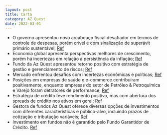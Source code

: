```yaml
---
layout: post
title: Carta
category: AZ Quest
date: 2022-03-01
---
```


- O governo apresentou novo arcabouço fiscal desafiador em termos de controle de despesas, porém crível e com sinalização de superávit primário sustentável;
<a href="#" onclick="search_on_pdf('O governo apresentou o arcabouço fiscal para substituir o teto de gastos, caracterizado por impor l')">Ref</a>
- Economia global apresenta perspectivas melhores de crescimento, porém há incertezas em relação à persistência da inflação;
<a href="#" onclick="search_on_pdf('ESTRATÉGIA MACRO A economia global tem apresentado perspectivas melhores em termos de crescimento ')">Ref</a>
- Fundo da Az Quest apresentou retorno positivo com estratégia de gestão e gerenciamento de riscos;
<a href="#" onclick="search_on_pdf('resultado de 2,66% e o fundo AZ Quest Multi PWR, versão arrojada da estratégia Macro e que busca um')">Ref</a>
- Mercado enfrentou desafios com incertezas econômicas e políticas;
<a href="#" onclick="search_on_pdf('estrutura de gerenciamento de risco, que nos ajudou a navegar pela volatilidade do mercado. Ao lon')">Ref</a>
- Posições em empresas de saúde e e-commerce contribuíram positivamente, enquanto empresas do setor de Petróleo & Petroquímica e Varejo foram detratores de performance;
<a href="#" onclick="search_on_pdf('empresas dos setores de Petróleo & Petroquímica e Varejo foram os maiores detratores de performance')">Ref</a>
- Estratégia de crédito teve rendimento positivo, mas com abertura dos spreads de crédito nos ativos em geral;
<a href="#" onclick="search_on_pdf('Na estratégia de debêntures em CDI tivemos mais um mês de abertura dos spreads de crédito nos ativo')">Ref</a>
- Gestora de fundos Az Quest oferece diversas opções de investimentos com diferentes características e público-alvo, incluindo prazos de cotização e tributação variáveis;
<a href="#" onclick="search_on_pdf('para seus cotistas. AZ QUEST AÇÕES FIC FIA (07.279.657/0001-89): ações livre, tributação renda vari')">Ref</a>
- Investimento em fundos não é garantido pelo Fundo Garantidor de Crédito.
<a href="#" onclick="search_on_pdf('como parte integrante de suas políticas de investimento. Tais estratégias, da forma como são adotada')">Ref</a>
